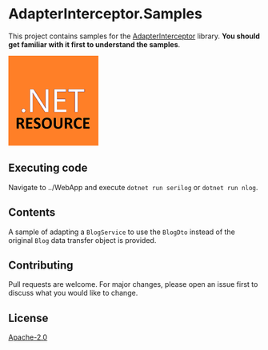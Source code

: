 # AdapterInterceptor.Samples

This project contains samples for the [AdapterInterceptor](https://github.com/akovac35/AdapterInterceptor) library. **You should get familiar with it first to understand the samples**.

![this](Resources/.NET_Core_Logo_small.png)

## Executing code
Navigate to ../WebApp and execute ```dotnet run serilog``` or ```dotnet run nlog```.

## Contents

A sample of adapting a ```BlogService``` to use the ```BlogDto``` instead of the original ```Blog``` data transfer object is provided.

## Contributing
Pull requests are welcome. For major changes, please open an issue first to discuss what you would like to change.

## License
[Apache-2.0](LICENSE)